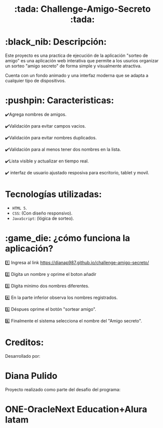 <h1 align="center"> :tada: Challenge-Amigo-Secreto :tada: </h1>

   <h1>:black_nib: Descripción:</h1>
   
Este proyecto es una practica de ejecución de la aplicación "sorteo de amigo" es una aplicación web interativa que permite a los usurios organizar un sorteo "amigo secreto" de forma simple y visualmente atractiva.

Cuenta con un fondo animado y una interfaz moderna que se adapta a cualquier tipo de dispositivos.


 <h1>:pushpin: Caracteristicas:</h1>

:heavy_check_mark:Agrega nombres de amigos.

:heavy_check_mark:Validación para evitar campos vacios.

:heavy_check_mark:Validación para evitar nombres duplicados.

:heavy_check_mark:Validación para al menos tener dos nombres en la lista.

:heavy_check_mark:Lista visible y actualizar en tiempo real. 

:heavy_check_mark: interfaz de usuario ajustado resposiva para escritorio, tablet y movil.


 <h1> Tecnologías utilizadas:</h1>
 
 - `HTML 5`.
- `CSS`: (Con diseño responsivo).
- `JavaScript`: (lógica de sorteo).

<h1>:game_die: ¿cómo funciona la aplicación?</h1>


:one: Ingresa al link https://dianap987.github.io/challenge-amigo-secreto/

:two: Digita un nombre y oprime el boton añadir

:three: Digita minimo dos nombres diferentes.

:four: En la parte inferior observa los nombres registrados.

:five: Déspues oprime el botón "sortear amigo".

:six: Finalmente el sistema selecciona el nombre del "Amigo secreto".

   
 <h1> Creditos:</h1>
 Desarrollado por: <H1>Diana Pulido</H1>
 Proyecto realizado como parte del desafio del programa: <H1>ONE-OracleNext Education+Alura latam</H1>
 





 
